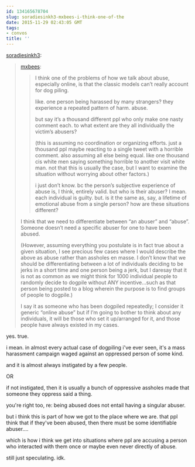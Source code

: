 ```yaml
---
id: 134165678704
slug: soradiesinkh3-mxbees-i-think-one-of-the
date: 2015-11-29 02:43:05 GMT
tags:
- convos
title: ''
---
```

<p><a class="tumblr_blog" href="http://soradiesinkh3.tumblr.com/post/134162241503">soradiesinkh3</a>:</p>
<blockquote>
<p><a class="tumblr_blog" href="http://mxbees.tumblr.com/post/134161252919">mxbees</a>:</p>
<blockquote>
<p>I think one of the problems of how we talk about abuse,  especially online,  is that the classic models can’t really account for dog piling.</p>

<p>like. one person being harassed by many strangers? they experience a repeated pattern of harm. abuse. </p>

<p>but say it’s a thousand different ppl who only make one nasty comment each. to what extent are they all individually the victim’s abusers? </p>

<p>(this is assuming no coordination or organizing efforts. just a thousand ppl maybe reacting to a single tweet with a horrible comment.  also assuming all else being equal. like one thousand cis white men saying something horrible to another visit white man. not that this is usually the case, but I want to examine the situation without worrying about other factors.) </p>

<p>i just don’t know. bc the person’s subjective experience of abuse is,  I think,  entirely valid. but who is their abuser? I mean. each individual is guilty. but. is it the same as, say,  a lifetime of emotional abuse from a single person? how are these situations different?</p>
</blockquote>
<p>I think that we need to differentiate between “an abuser” and “abuse”. Someone doesn’t need a specific abuser for one to have been abused.</p>
<p>(However, assuming everything you postulate is in fact true about a given situation, I see precious few cases where I would describe the above as abuse rather than assholes en masse. I don’t know that we should be differentiating between a lot of individuals deciding to be jerks in a short time and one person being a jerk, but I daresay that it is not as common as we might think for 1000 individual people to randomly decide to dogpile without ANY incentive…such as that person being posted to a blog wherein the purpose is to find groups of people to dogpile.)</p>
<p>I say it as someone who has been dogpiled repeatedly; I consider it generic “online abuse” but if I’m going to bother to think about any individuals, it will be those who set it up/arranged for it, and those people have always existed in my cases.</p>
</blockquote>

yes. true.

i mean. in almost every actual case of dogpiling i've ever seen, it's a mass harassment campaign waged against an oppressed person of some kind.

and it is almost always instigated by a few people.

OR

if not instigated, then it is usually a bunch of oppressive assholes made that someone they oppress said a thing.

you're right too, re: being abused does not entail having a singular abuser.

but i think this is part of how we got to the place where we are. that ppl think that if they've been abused, then there must be some identifiable abuser....

which is how i think we get into situations where ppl are accusing a person who interacted with them once or maybe even never directly of abuse.

still just speculating. idk.